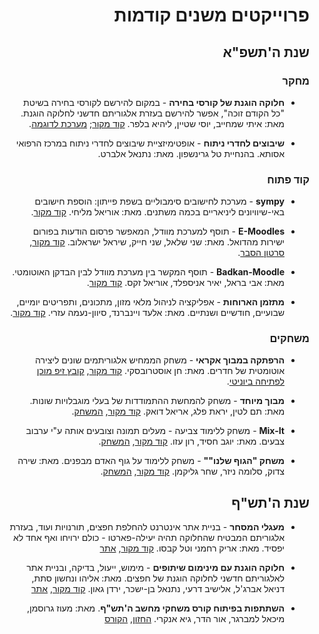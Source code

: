 <div dir='rtl' lang='he'>

# פרוייקטים משנים קודמות

## שנת ה'תשפ"א

### מחקר

* **חלוקה הוגנת של קורסי בחירה** -
במקום להירשם לקורסי בחירה בשיטת "כל הקודם זוכה",
אפשר להירשם בעזרת אלגוריתם חדשני לחלוקה הוגנת.
מאת: איתי שמחייב, יוסי שטיין, ליהיא בלפר.
[קוד מקור](https://github.com/Course-Allocation-Problem);
[מערכת לדוגמה](https://fair-division.herokuapp.com/).

* **שיבוצים לחדרי ניתוח** - 
אופטימיזציית שיבוצים לחדרי ניתוח במרכז הרפואי אסותא. בהנחיית טל גרינשפון.
מאת: נתנאל אלברט.


### קוד פתוח

* **sympy** -
מערכת לחישובים סימבוליים בשפת פייתון: הוספת חישובים באי-שיוויונים ליניאריים בכמה משתנים.
מאת: אוריאל מליחי.
[קוד מקור](https://github.com/orielmalihi/Final-Project).

* **E-Moodles** -
תוסף למערכת מוודל, המאפשר פרסום הודעות בפורום ישירות מהדואל.
מאת: שני שלאל, שני חייק, שיראל ישראלוב.
[קוד מקור](https://github.com/E-moodles),
[סרטון הסבר](https://www.youtube.com/watch?v=WevvPXTk13A).

* **Badkan-Moodle** -
תוסף המקשר בין מערכת מוודל לבין הבדקן האוטומטי.
מאת: אבי בראל, יאיר אניספלד, אוריאל זקס.
[קוד מקור](https://github.com/YairAn/final_project.git).

* **מתזמן הארוחות** -
אפליקציה לניהול מלאי מזון, מתכונים, ותפריטים יומיים, שבועיים, חודשיים ושנתיים.
מאת: אלעד ויינברנד,  סיוון-נעמה עזרי. 
[קוד מקור](https://github.com/Meals-scheduler/Meals_Scheduler.git).


### משחקים

* **הרפתקה במבוך אקראי** -
 משחק הממחיש אלגוריתמים שונים ליצירה אוטומטית של חדרים.
מאת: חן אוסטרובסקי.
[קוד מקור](https://github.com/ChenOst/final-project),
[קובץ זיפ מוכן לפתיחה ביוניטי](https://drive.google.com/file/d/1DbqsatmBuFdpSCTQbFHp9exXPX0o9bhl/view?usp=sharing).

* **מבוך מיוחד** - משחק להמחשת ההתמודדות של בעלי מוגבלויות שונות.
מאת: תם לטין, יראת פלג, אריאל דואק.
[קוד מקור](https://github.com/FinalProjectGameDev/Special-Maze-final-project),
[המשחק](https://gamedev-tay.itch.io/the-spacial-maze).

* **Mix-It** -
משחק ללימוד צביעה - מעלים תמונה וצובעים אותה ע"י ערבוב צבעים.
מאת: יוגב חסיד, רון עזו.
[קוד מקור](https://github.com/Ron-Yogev/Mix-It),
[המשחק](https://ronyogev.itch.io/mix-it).

* **משחק "הגוף שלנו""** -
משחק ללימוד על גוף האדם מבפנים.
מאת: שירה צדוק, סלומה ניזר, שחר גליקמן.
[קוד מקור](https://github.com/ComputerGame0/OurBodyGame),
[המשחק](https://shahar-shira-salome.itch.io/ourbodyfinish).


## שנת ה'תש"ף

* **מעגלי המסחר** - בניית אתר אינטרנט להחלפת חפצים, תורנויות ועוד, בעזרת אלגוריתם המבטיח שהחלוקה תהיה יעילה-פארטו - כולם ירויחו ואף אחד לא יפסיד.
מאת: אריק רחמני וטל קבסו.
[קוד מקור][proj5780trade],
[אתר][proj5780tradesite]

* **חלוקה הוגנת עם מינימום שיתופים** - מימוש, ייעול, בדיקה, ובניית אתר לאלגוריתם חדשני לחלוקה הוגנת של חפצים.
מאת: אליהו ונחשון סתת, דניאל אברג'ל, אלישיב דרעי, נתנאל בן-ישכר, ירדן גאון.
[קוד מקור][proj5780fair],
[אתר][proj5780fairsite]


* **השתתפות בפיתוח קורס משחקי מחשב ה'תש"ף**. 
מאת: מעוז גרוסמן, מיכאל למברגר, אור הדר, גיא אנקרי.
[החזון][proj5780gamedev], [הקורס][gamedev5780]




</div>

[proj5780gamedev]: https://maoz-grossman.github.io/GameDev-Ariel
[proj5780fair]: https://github.com/DanielAbergel/Distribution-Algorithm
[proj5780fairsite]: https://splitup.herokuapp.com
[proj5780trade]: https://github.com/aricRach/final-project
[proj5780tradesite]: https://multitrade.herokuapp.com
[gamedev5780]: https://github.com/gamedev-at-ariel/gamedev-5780
